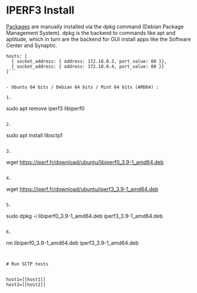 # IPERF3 Install


[Packages](https://iperf.fr/iperf-download.php#more-recent) are manually installed via the dpkg command (Debian Package Management System). dpkg is the backend to commands like apt and aptitude, which in turn are the backend for GUI install apps like the Software Center and Synaptic.


```
hosts: [
  { socket_address: { address: 172.18.0.3, port_value: 80 }},
  { socket_address: { address: 172.18.0.4, port_value: 80 }}
]```


- Ubuntu 64 bits / Debian 64 bits / Mint 64 bits (AMD64) :

1.
```
sudo apt remove iperf3 libiperf0
```{{execute}}

2.
```
sudo apt install libsctp1
```{{execute}}

3.
```
wget https://iperf.fr/download/ubuntu/libiperf0_3.9-1_amd64.deb
```{{execute}}

4.
```
wget https://iperf.fr/download/ubuntu/iperf3_3.9-1_amd64.deb
```{{execute}}

5.
```
sudo dpkg -i libiperf0_3.9-1_amd64.deb iperf3_3.9-1_amd64.deb
```{{execute}}

6.
```
rm libiperf0_3.9-1_amd64.deb iperf3_3.9-1_amd64.deb
```{{execute}}


# Run SCTP tests


host1=[[host1]]
host2=[[host2]]

```

```{{execute}}
